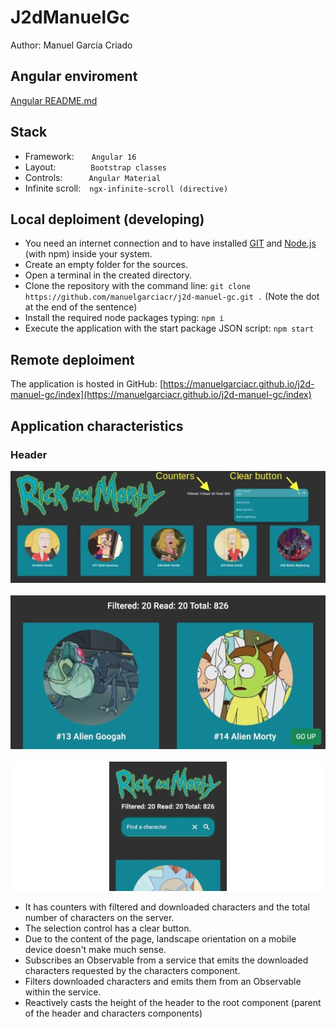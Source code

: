 # J2dManuelGc

Author: Manuel García Criado

## Angular enviroment

[Angular README.md](./ANGULAR-README.md)

## Stack

* Framework:&ensp;&ensp;&ensp;&ensp;`Angular 16`
* Layout:&ensp;&ensp;&ensp;&ensp;&ensp;&ensp;&ensp;&ensp;`Bootstrap classes`
* Controls:&ensp;&ensp;&ensp;&ensp;&ensp;&ensp;`Angular Material`
* Infinite scroll:&ensp;&ensp;`ngx-infinite-scroll (directive)`

## Local deploiment (developing)

* You need an internet connection and to have installed [GIT](https://git-scm.com/book/en/v2/Getting-Started-Installing-Git) and [Node.js](https://nodejs.org/en) (with npm) inside your system.
* Create an empty folder for the sources.
* Open a terminal in the created directory.
* Clone the repository with the command line: `git clone https://github.com/manuelgarciacr/j2d-manuel-gc.git .` (Note the dot at the end of the sentence)
* Install the required node packages typing: `npm i`
* Execute the application with the start package JSON script: `npm start`

## Remote deploiment

The application is hosted in GitHub: [https://manuelgarciacr.github.io/j2d-manuel-gc/index](https://manuelgarciacr.github.io/j2d-manuel-gc/index)

## Application characteristics

### Header

![Alt text](src/assets/img/rick-and-morty-header-1.webp)
&nbsp;&nbsp;&nbsp;&nbsp;&nbsp;&nbsp;
![Alt text](<src/assets/img/Samsung_Galaxy_S8+_land.webp>)
&nbsp;&nbsp;&nbsp;&nbsp;&nbsp;&nbsp;
 ![Alt text](<src/assets/img/Samsung_Galaxy_S8+.webp>)

 * It has counters with filtered and downloaded characters and the total number of characters on the server.
 * The selection control has a clear button.
 * Due to the content of the page, landscape orientation on a mobile device doesn't make much sense.
 * Subscribes an Observable from a service that emits the downloaded characters requested by the characters component.
 * Filters downloaded characters and emits them from an Observable within the service.
 * Reactively casts the height of the header to the root component (parent of the header and characters components)

